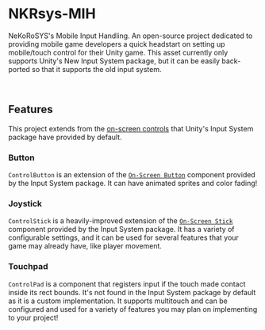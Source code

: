 # NKRsys-MIH
NeKoRoSYS's Mobile Input Handling. An open-source project dedicated to providing mobile game developers a quick headstart on setting up mobile/touch control for their Unity game. This asset currently only supports Unity's New Input System package, but it can be easily back-ported so that it supports the old input system.

<br>

## Features
This project extends from the [on-screen controls](https://docs.unity3d.com/Packages/com.unity.inputsystem@0.9/manual/OnScreen.html) that Unity's Input System package have provided by default.
### Button
`ControlButton` is an extension of the [`On-Screen Button`](https://docs.unity3d.com/Packages/com.unity.inputsystem@0.9/manual/OnScreen.html#on-screen-buttons) component provided by the Input System package. It can have animated sprites and color fading!
### Joystick
`ControlStick` is a heavily-improved extension of the [`On-Screen Stick`](https://docs.unity3d.com/Packages/com.unity.inputsystem@0.9/manual/OnScreen.html#on-screen-sticks) component provided by the Input System package. It has a variety of configurable settings, and it can be used for several features that your game may already have, like player movement.
### Touchpad
`ControlPad` is a component that registers input if the touch made contact inside its rect bounds. It's not found in the Input System package by default as it is a custom implementation. It supports multitouch and can be configured and used for a variety of features you may plan on implementing to your project!
